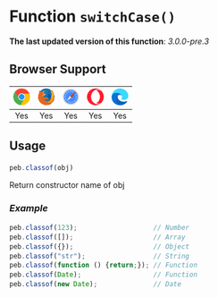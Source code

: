 # Function `switchCase()`
**The last updated version of this function**: *3.0.0-pre.3* 
## Browser Support
| <img src="https://raw.githubusercontent.com/TechPot-Studio/svg-gallery/master/chrome.svg" width="30" /> | <img src="https://raw.githubusercontent.com/TechPot-Studio/svg-gallery/master/firefox.svg" width="30" /> | <img src="https://raw.githubusercontent.com/TechPot-Studio/svg-gallery/master/safari.svg" width="30" /> | <img src="https://raw.githubusercontent.com/TechPot-Studio/svg-gallery/master/opera.svg" width="30" /> | <img src="https://raw.githubusercontent.com/TechPot-Studio/svg-gallery/master/edge.svg" width="30" /> |
| :---: | :---: | :---: | :---: | :---: |
| Yes | Yes | Yes | Yes | Yes |
## Usage
```javascript
peb.classof(obj)
```

Return constructor name of obj
### *Example*
```javascript
peb.classof(123);                   // Number
peb.classof([]);                    // Array
peb.classof({});                    // Object
peb.classof("str");                 // String
peb.classof(function () {return;}); // Function
peb.classof(Date);                  // Function
peb.classof(new Date);              // Date
```